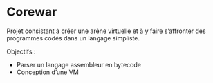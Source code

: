 # Corewar

Projet consistant à créer une arène virtuelle et à y faire s’affronter des programmes
codés dans un langage simpliste.

Objectifs :
  - Parser un langage assembleur en bytecode
  - Conception d’une VM
